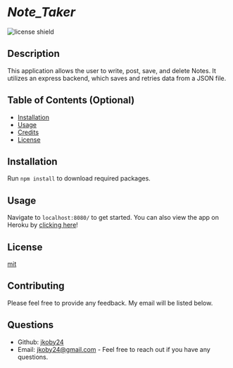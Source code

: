 # *Note_Taker*
![license shield](https://img.shields.io/badge/License-mit-red.svg)
## Description
This application allows the user to write, post, save, and delete Notes. It utilizes an express backend, which saves and retries data from a JSON file. 
## Table of Contents (Optional)
* [Installation](#installation)
* [Usage](#usage)
* [Credits](#credits)
* [License](#license)
## Installation
Run `npm install` to download required packages.
## Usage
Navigate to `localhost:8080/` to get started. You can also view the app on Heroku by [clicking here](https://note-taker-101-1.herokuapp.com "Visit the app")! 
## License
[mit](LICENSE)
## Contributing 
Please feel free to provide any feedback. My email will be listed below. 
## Questions
* Github: [jkoby24](http://github.com/jkoby24 "Visit me on GitHub")
* Email: jkoby24@gmail.com - Feel free to reach out if you have any questions.
